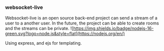 ### websocket-live
Websocket-live is an open source back-end project can send a stream of a user to a another user. In the future, the project can be able to create rooms and the streams can be private.
![https://img.shields.io/badge/nodejs-16-green.svg?logo=node.js&style=flat](https://nodejs.org/en/)

Using express, and ejs for templating.